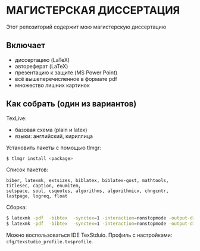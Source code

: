 # МАГИСТЕРСКАЯ ДИССЕРТАЦИЯ

Этот репозиторий содержит мою магистерскую диссертацию

## Включает
 - диссертацию (LaTeX)
 - автореферат (LaTeX)
 - презентацию к защите (MS Power Point)
 - всё вышеперечисленное в формате pdf
 - множество лишних картинок

## Как собрать (один из вариантов)
TexLive:
 - базовая схема (plain и latex)
 - языки: английский, кириллица

Установить пакеты с помощью tlmgr:
```bash
$ tlmgr install <package>
```

Список пакетов: 
```
biber, latexmk, extsizes, biblatex, biblatex-gost, mathtools, titlesec, caption, enumitem,
setspace, soul, csquotes, algorithms, algorithmicx, chngcntr, lastpage, logreq, float
```

Сборка:
```bash
$ latexmk -pdf  -bibtex  -synctex=1 -interaction=nonstopmode -output-directory=build thesis.tex 
$ latexmk -pdf  -bibtex  -synctex=1 -interaction=nonstopmode -output-directory=build 00-autoreferat.tex
```

Можно воспользоваться IDE TexStduio. Профиль с настройками: `cfg/texstudio_profile.txsprofile`.
